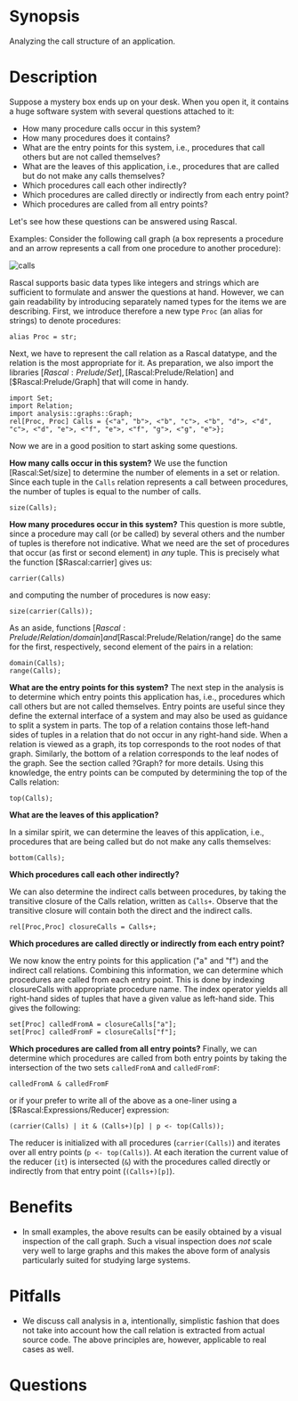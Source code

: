 # Synopsis
Analyzing the call structure of an application.

# Description

Suppose a mystery box ends up on your desk. When you open it, it contains a huge software system with several questions attached to it:

* How many procedure calls occur in this system?
* How many procedures does it contains?
* What are the entry points for this system, i.e., procedures that call others but are not called themselves?
* What are the leaves of this application, i.e., procedures that are called but do not make any calls themselves?
* Which procedures call each other indirectly?
* Which procedures are called directly or indirectly from each entry point?
* Which procedures are called from all entry points?

Let's see how these questions can be answered using Rascal.

Examples:
Consider the following call graph (a box represents a procedure and an arrow represents a call from one procedure to another procedure):

![calls]((calls.png))



Rascal supports basic data types like integers and strings which are sufficient to formulate and answer the questions at hand. However, we
can gain readability by introducing separately named types for the items we are describing. 
First, we introduce therefore a new type `Proc` (an alias for strings) to denote procedures:
```rascal-shell
alias Proc = str;
```
Next, we have to represent the call relation as a Rascal datatype, and the relation is the most appropriate for it.
As preparation, we also import the libraries [$Rascal:Prelude/Set], [$Rascal:Prelude/Relation] and [$Rascal:Prelude/Graph] that will come in handy.
```rascal-shell-continue
import Set;
import Relation;
import analysis::graphs::Graph;
rel[Proc, Proc] Calls = {<"a", "b">, <"b", "c">, <"b", "d">, <"d", "c">, <"d", "e">, <"f", "e">, <"f", "g">, <"g", "e">};
```
Now we are in a good position to start asking some questions.

__How many calls occur in this system?__
We use the function [Rascal:Set/size] to determine the number of elements in a set or relation.
Since each tuple in the `Calls` relation represents a call between procedures, the number of tuples is equal
to the number of calls.
```rascal-shell-continue
size(Calls);
```
__How many procedures occur in this system?__ This question is more subtle, since a procedure may call (or be called) by
several others and the number of tuples is therefore not indicative. What we need are the set of procedures that
occur (as first or second element) in _any_ tuple. This is precisely what the function [$Rascal:carrier] gives us:
```rascal-shell-continue
carrier(Calls)
```
and computing the number of procedures is now easy:
```rascal-shell-continue
size(carrier(Calls));
```
As an aside, functions [$Rascal:Prelude/Relation/domain] and [$Rascal:Prelude/Relation/range] do the same for the first, respectively, second element of the pairs in a relation:
```rascal-shell-continue
domain(Calls);
range(Calls);
```
__What are the entry points for this system?__
The next step in the analysis is to determine which entry points this application has, i.e., procedures which call others but are 
not called themselves. Entry points are useful since they define the external interface of a system and may also be used as guidance to
split a system in parts. The top of a relation contains those left-hand sides of tuples in a relation that do not occur in any 
right-hand side. When a relation is viewed as a graph, its top corresponds to the root nodes of that graph. Similarly, the bottom of a 
relation corresponds to the leaf nodes of the graph. See the section called ?Graph? for more details. Using this knowledge, the entry
points can be computed by determining the top of the Calls relation:
```rascal-shell-continue
top(Calls);
```
__What are the leaves of this application?__

In a similar spirit, we can determine the leaves of this application, i.e., procedures that are being called but do not make any calls
themselves:
```rascal-shell-continue
bottom(Calls);
```
__Which procedures call each other indirectly?__

We can also determine the indirect calls between procedures, by taking the transitive closure of the Calls relation, written as `Calls+`. 
Observe that the transitive closure will contain both the direct and the indirect calls.
```rascal-shell-continue
rel[Proc,Proc] closureCalls = Calls+;
```
__Which procedures are called directly or indirectly from each entry point?__

We now know the entry points for this application ("a" and "f") and the indirect call relations. Combining this information, 
we can determine which procedures are called from each entry point. This is done by indexing closureCalls with appropriate procedure name.
The index operator yields all right-hand sides of tuples that have a given value as left-hand side. This gives the following:
```rascal-shell-continue
set[Proc] calledFromA = closureCalls["a"];
set[Proc] calledFromF = closureCalls["f"];
```
__Which procedures are called from all entry points?__
Finally, we can determine which procedures are called from both entry points by taking the intersection of the two sets 
 `calledFromA` and `calledFromF`:
```rascal-shell-continue
calledFromA & calledFromF
```
or if your prefer to write all of the above as a one-liner using a [$Rascal:Expressions/Reducer] expression:
```rascal-shell-continue
(carrier(Calls) | it & (Calls+)[p] | p <- top(Calls));
```
The reducer is initialized with  all procedures (`carrier(Calls)`) and iterates over all entry points (`p <- top(Calls)`).
At each iteration the current value of the reducer (`it`) is intersected (`&`) with the procedures called directly or indirectly
from that entry point (`(Calls+)[p]`).

# Benefits
* In small examples, the above results can be easily obtained by a visual inspection of the call graph.
Such a visual inspection does _not_ scale very well to large graphs and this makes the above form of analysis particularly suited for studying large systems.

# Pitfalls
* We discuss call analysis in a, intentionally, simplistic fashion that does not take into account how the call relation
  is extracted from actual source code.
  The above principles are, however, applicable to real cases as well.

 # Questions
